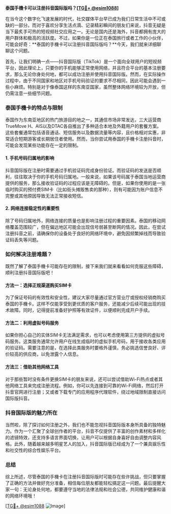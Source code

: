 **泰国手機卡可以注册抖音国际版吗？[[TG💪+ @esim1088](https://t.me/s/esim1088)]**

在当今这个数字化飞速发展的时代，社交媒体平台早已成为我们日常生活中不可或缺的一部分。而对于喜欢分享生活点滴、记录精彩瞬间的朋友们来说，抖音无疑是当下最炙手可热的短视频社交应用之一。无论是国内还是海外，抖音都拥有庞大的用户群体和极高的活跃度。不过，如果你是一位正在泰国旅行或者工作的小伙伴，可能会好奇：**泰国的手機卡可以注册抖音国际版吗？**今天，我们就来详细聊聊这个问题。

首先，让我们明确一点——抖音国际版（TikTok）是一个面向全球用户的短视频平台，因此理论上，只要你的手机能够正常使用网络，并且符合平台的基本注册要求，那么无论你身处何地，都可以成功注册并使用抖音国际版。然而，在实际操作过程中，由于不同国家和地区对手机号码验证的要求不尽相同，因此可能会遇到一些小麻烦。特别是对于像泰国这样的东南亚国家，虽然整体网络环境较为开放，但仍需注意一些细节问题。

### 泰国手機卡的特点与限制

泰国作为东南亚地区的热门旅游目的地之一，其通信市场非常发达，三大运营商TrueMove H、AIS以及DTAC各自推出了多种适合本地及外籍用户的套餐方案。这些套餐通常包括语音通话、短信服务以及数据流量等内容，且价格相对实惠，非常适合短期游客或长期居住者使用。然而，当你尝试用泰国的手機卡注册抖音时，可能会发现某些功能存在一定的限制。

#### 1. 手机号码归属地的影响
抖音国际版在注册时需要通过手机验证码完成身份验证。而验证码的发送是否顺利，往往取决于你的手机号码归属地。一般来说，如果该号码属于泰国当地运营商提供的服务，那么接收验证码的过程应该是无障碍的。但是，如果你使用的是一张临时购买的预付费SIM卡（比如街头摊贩售卖的那种），则有可能因为账户信息不完整或其他原因导致无法正常接收短信。

#### 2. 网络连接稳定性的重要性
除了号码归属地外，网络连接的质量也是影响注册过程的重要因素。泰国的移动网络覆盖范围较广，但在偏远地区可能会出现信号弱甚至断网的情况。因此，在尝试注册抖音之前，请确保你的设备处于良好的网络环境中，避免因频繁掉线而导致验证码丢失等问题。

### 如何解决注册难题？

既然了解了泰国手機卡可能存在的限制，接下来我们就来看看如何克服这些障碍，顺利注册抖音国际版吧！

#### 方法一：选择正规渠道购买SIM卡
为了保证号码的有效性和安全性，建议大家尽量通过官方营业厅或授权经销商购买泰国的手機卡。这样不仅能享受到更优质的客户服务，还能减少后续可能出现的技术故障。同时，记得提前准备好护照等有效证件，以便顺利完成开户手续。

#### 方法二：利用虚拟号码服务
如果你担心自己的实体SIM卡无法满足需求，也可以考虑使用第三方提供的虚拟号码服务。这类服务通常允许用户在线生成临时的虚拟手机号码，用于接收各类应用的验证码。需要注意的是，在选择此类服务时要格外谨慎，务必挑选信誉良好、评价较高的供应商，以免泄露个人信息。

#### 方法三：借助其他网络工具
对于那些暂时没有条件更换SIM卡的朋友来说，还可以尝试借助Wi-Fi热点或者其他网络工具来完成注册流程。例如，你可以先连接到可靠的Wi-Fi网络，然后打开抖音官网进行注册；又或者下载专门的应用程序代理软件，绕过地域限制直接访问国际版抖音。

### 抖音国际版的魅力所在

当然啦，除了探讨如何注册之外，我们也不能忽视抖音国际版本身所具备的独特魅力。作为一个汇聚了全球创作者的平台，抖音不仅提供了丰富的创作素材和多样化的滤镜特效，还支持多语言界面切换，让用户可以根据自身喜好自由调整内容风格。此外，随着越来越多明星艺人的加入，抖音国际版已经成为了一个兼具娱乐性和社交性的综合性娱乐平台。

### 总结

综上所述，尽管泰国的手機卡在注册抖音国际版时可能存在些许挑战，但只要掌握了正确的方法并做好充分准备，相信每位朋友都能轻松搞定这一问题。最后提醒大家一句：无论身处何地，都要遵守当地的法律法规和社会公德，共同维护健康和谐的网络环境哦！

[[TG💪+ @esim1088](https://t.me/s/esim1088) ![Image](https://i.postimg.cc/4NQfJmqS/Snipaste-2025-05-13-00-14-12.png)]
